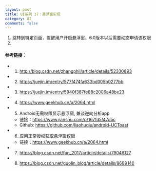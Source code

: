 ```yaml
---
layout: post
title: UI系列 37：悬浮窗实现
category: UI
comments: false
---
```


1. 跳转到特定页面，提醒用户开启悬浮窗，6.0版本以后需要动态申请该权限
2. 
 
#### 参考链接：
* 1. <http://blog.csdn.net/zhangphil/article/details/52330893>
* 2. <https://juejin.im/entry/577f474fa633bd005b0277bb>
* 3. <https://juejin.im/entry/5940f387fe88c2006a48be23>
* 4. <https://www.geekhub.cn/a/2064.html>
* 5. Android无需权限显示悬浮窗, 兼谈逆向分析app
	* 链接：<https://www.jianshu.com/p/167fd5f47d5c>
	* Github: <https://github.com/liaohuqiu/android-UCToast>

* 6. 应用正常授权获取悬浮窗权限
	* 链接：<https://www.geekhub.cn/a/2064.html>
* 7. <https://blog.csdn.net/fan_2017/article/details/79046127>
* 8. <https://blog.csdn.net/guolin_blog/article/details/8689140>
	
	
	
	
	
	
	
	
	
	
	